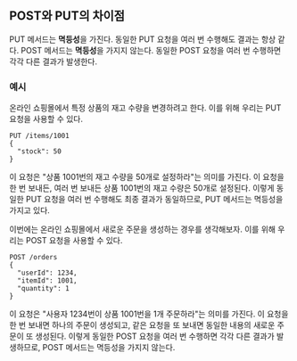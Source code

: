 ## POST와 PUT의 차이점
PUT 메서드는 **멱등성**을 가진다. 동일한 PUT 요청을 여러 번 수행해도 결과는 항상 같다.
POST 메서드는 **멱등성**을 가지지 않는다. 동일한 POST 요청을 여러 번 수행하면 각각 다른 결과가 발생한다.

### 예시
온라인 쇼핑몰에서 특정 상품의 재고 수량을 변경하려고 한다. 이를 위해 우리는 PUT 요청을 사용할 수 있다.

```
PUT /items/1001
{
  "stock": 50
}
```

이 요청은 "상품 1001번의 재고 수량을 50개로 설정하라"는 의미를 가진다.  이 요청을 한 번 보내든, 여러 번 보내든 상품 1001번의 재고 수량은 50개로 설정된다. 이렇게 동일한 PUT 요청을 여러 번 수행해도 최종 결과가 동일하므로, PUT 메서드는 멱등성을 가지고 있다.


이번에는 온라인 쇼핑몰에서 새로운 주문을 생성하는 경우를 생각해보자. 이를 위해 우리는 POST 요청을 사용할 수 있다.

```
POST /orders
{
  "userId": 1234,
  "itemId": 1001,
  "quantity": 1
}
```

이 요청은 "사용자 1234번이 상품 1001번을 1개 주문하라"는 의미를 가진다. 이 요청을 한 번 보내면 하나의 주문이 생성되고, 같은 요청을 또 보내면 동일한 내용의 새로운 주문이 또 생성된다. 이렇게 동일한 POST 요청을 여러 번 수행하면 각각 다른 결과가 발생하므로, POST 메서드는 멱등성을 가지지 않는다.
